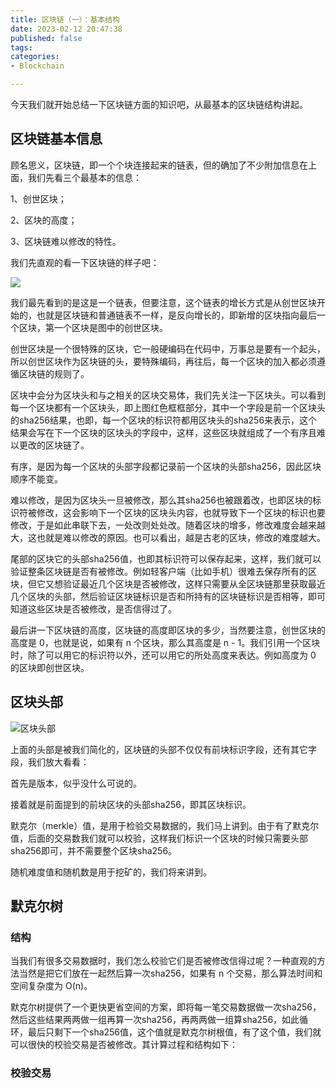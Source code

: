 ```yaml
---
title: 区块链（一）：基本结构
date: 2023-02-12 20:47:38
published: false
tags:
categories:
- Blockchain

---
```


今天我们就开始总结一下区块链方面的知识吧，从最基本的区块链结构讲起。

<!--more-->

## 区块链基本信息

顾名思义，区块链，即一个个块连接起来的链表，但的确加了不少附加信息在上面，我们先看三个最基本的信息：

1、创世区块；

2、区块的高度；

3、区块链难以修改的特性。

我们先直观的看一下区块链的样子吧：

![](https://www.jackhuang.cc/svg/blockchain-first-view.svg)

我们最先看到的是这是一个链表，但要注意，这个链表的增长方式是从创世区块开始的，也就是区块链和普通链表不一样，是反向增长的，即新增的区块指向最后一个区块，第一个区块是图中的创世区块。

创世区块是一个很特殊的区块，它一般硬编码在代码中，万事总是要有一个起头，所以创世区块作为区块链的头，要特殊编码，再往后，每一个区块的加入都必须遵循区块链的规则了。

区块中会分为区块头和与之相关的区块交易体，我们先关注一下区块头。可以看到每一个区块都有一个区块头，即上图红色框框部分，其中一个字段是前一个区块头的sha256结果，也即，每一个区块的标识符都用区块头的sha256来表示，这个结果会写在下一个区块的区块头的字段中，这样，这些区块就组成了一个有序且难以更改的区块链了。

有序，是因为每一个区块的头部字段都记录前一个区块的头部sha256，因此区块顺序不能变。

难以修改，是因为区块头一旦被修改，那么其sha256也被跟着改，也即区块的标识符被修改，这会影响下一个区块的区块头内容，也就导致下一个区块的标识也要修改，于是如此串联下去，一处改则处处改。随着区块的增多，修改难度会越来越大，这也就是难以修改的原因。也可以看出，越是古老的区块，修改的难度越大。

尾部的区块它的头部sha256值，也即其标识符可以保存起来，这样，我们就可以验证整条区块链是否有被修改。例如轻客户端（比如手机）很难去保存所有的区块，但它又想验证最近几个区块是否被修改，这样只需要从全区块链那里获取最近几个区块的头部，然后验证区块链标识是否和所持有的区块链标识是否相等，即可知道这些区块是否被修改，是否信得过了。

最后讲一下区块链的高度，区块链的高度即区块的多少，当然要注意，创世区块的高度是 0，也就是说，如果有 n 个区块，那么其高度是 n - 1。我们引用一个区块时，除了可以用它的标识符以外，还可以用它的所处高度来表达。例如高度为 0 的区块即创世区块。



## 区块头部

![区块头部](https://www.jackhuang.cc/svg/blockchain-head.svg)

上面的头部是被我们简化的，区块链的头部不仅仅有前块标识字段，还有其它字段，我们放大看看：

首先是版本，似乎没什么可说的。

接着就是前面提到的前块区块的头部sha256，即其区块标识。

默克尔（merkle）值，是用于检验交易数据的，我们马上讲到。由于有了默克尔值，后面的交易数我们就可以校验，这样我们标识一个区块的时候只需要头部sha256即可，并不需要整个区块sha256。

随机难度值和随机数是用于挖矿的，我们将来讲到。



## 默克尔树

### 结构

当我们有很多交易数据时，我们怎么校验它们是否被修改信得过呢？一种直观的方法当然是把它们放在一起然后算一次sha256，如果有 n 个交易，那么算法时间和空间复杂度为 O(n)。

默克尔树提供了一个更快更省空间的方案，即将每一笔交易数据做一次sha256，然后这些结果两两做一组再算一次sha256，再两两做一组算sha256，如此循环，最后只剩下一个sha256值，这个值就是默克尔树根值，有了这个值，我们就可以很快的校验交易是否被修改。其计算过程和结构如下：



### 校验交易

